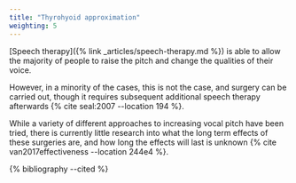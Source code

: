 ```yaml
---
title: "Thyrohyoid approximation"
weighting: 5
---
```


[Speech therapy]({% link _articles/speech-therapy.md %}) is able to allow the majority of people to raise the pitch and change the qualities of their voice.

However, in a minority of the cases, this is not the case, and surgery can be carried out, though it requires subsequent additional speech therapy afterwards {% cite seal:2007 --location 194 %}.

While a variety of different approaches to increasing vocal pitch have been tried, there is currently little research into what the long term effects of these surgeries are, and how long the effects will last is unknown {% cite van2017effectiveness --location 244e4 %}.

{% bibliography --cited %}